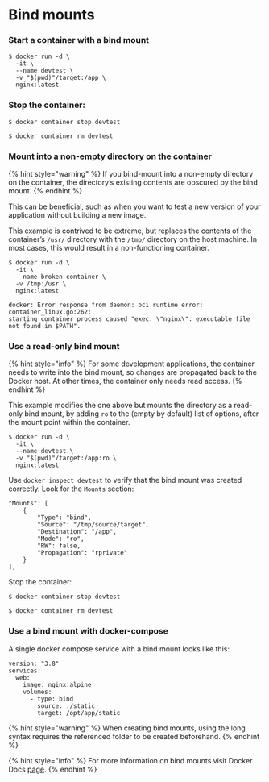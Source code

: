 # Bind mounts

### Start a container with a bind mount <a id="start-a-container-with-a-bind-mount"></a>

```text
$ docker run -d \
  -it \
  --name devtest \
  -v "$(pwd)"/target:/app \
  nginx:latest
```

### Stop the container:

```text
$ docker container stop devtest

$ docker container rm devtest
```

### Mount into a non-empty directory on the container

{% hint style="warning" %}
If you bind-mount into a non-empty directory on the container, the directory’s existing contents are obscured by the bind mount. 
{% endhint %}

This can be beneficial, such as when you want to test a new version of your application without building a new image.

This example is contrived to be extreme, but replaces the contents of the container’s `/usr/` directory with the `/tmp/` directory on the host machine. In most cases, this would result in a non-functioning container.

```text
$ docker run -d \
  -it \
  --name broken-container \
  -v /tmp:/usr \
  nginx:latest

docker: Error response from daemon: oci runtime error: container_linux.go:262:
starting container process caused "exec: \"nginx\": executable file not found in $PATH".
```

### Use a read-only bind mount <a id="use-a-read-only-bind-mount"></a>

{% hint style="info" %}
For some development applications, the container needs to write into the bind mount, so changes are propagated back to the Docker host. At other times, the container only needs read access.
{% endhint %}

This example modifies the one above but mounts the directory as a read-only bind mount, by adding `ro` to the \(empty by default\) list of options, after the mount point within the container. 

```text
$ docker run -d \
  -it \
  --name devtest \
  -v "$(pwd)"/target:/app:ro \
  nginx:latest
```

Use `docker inspect devtest` to verify that the bind mount was created correctly. Look for the `Mounts` section:

```text
"Mounts": [
    {
        "Type": "bind",
        "Source": "/tmp/source/target",
        "Destination": "/app",
        "Mode": "ro",
        "RW": false,
        "Propagation": "rprivate"
    }
],
```

Stop the container:

```text
$ docker container stop devtest

$ docker container rm devtest
```

### Use a bind mount with docker-compose

A single docker compose service with a bind mount looks like this:

```text
version: "3.8"
services:
  web:
    image: nginx:alpine
    volumes:
      - type: bind
        source: ./static
        target: /opt/app/static
```

{% hint style="warning" %}
When creating bind mounts, using the long syntax requires the referenced folder to be created beforehand.
{% endhint %}

{% hint style="info" %}
For more information on bind mounts visit Docker Docs [page](https://docs.docker.com/storage/bind-mounts/).
{% endhint %}

